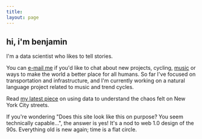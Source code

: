 ```yaml
---
title:
layout: page
---
```

<h2>hi, i'm benjamin</h2>

I'm a data scientist who likes to tell stories.

You can [e-mail me](mailto:contact_arnav.darkened639@8alias.com) if you'd like to chat about
new projects, cycling, [music](https://www.youtube.com/watch?v=OKgYJnBCjXk) or ways to make the world a better place for all humans. So far I've focused on transportation and infrastructure, and I'm currently working on a natural language project related to music and trend cycles. 

Read [my latest piece](https://www.vitalcitynyc.org/articles/the-lawless-state-of-new-yorks-streets) on using data to understand the chaos felt on New York City streets.

If you're wondering "Does this site look like this on purpose? You seem technically capable...", 
the answer is yes! It's a nod to web 1.0 design of the 90s. Everything old is new again; time is a flat circle.